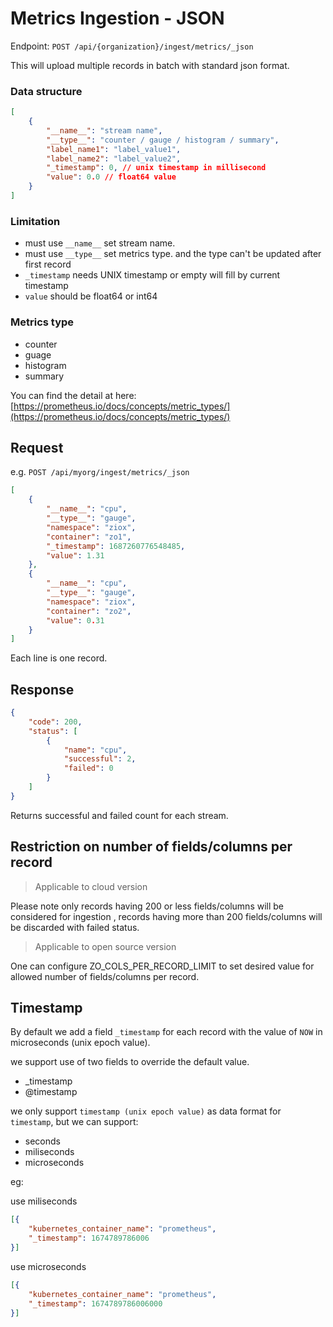 # Metrics Ingestion - JSON

Endpoint: `POST /api/{organization}/ingest/metrics/_json`

This will upload multiple records in batch with standard json format.

### Data structure

```json
[
    {
        "__name__": "stream name",
        "__type__": "counter / gauge / histogram / summary",
        "label_name1": "label_value1",
        "label_name2": "label_value2",
        "_timestamp": 0, // unix timestamp in millisecond
        "value": 0.0 // float64 value
    }
]
```

### Limitation

- must use `__name__` set stream name.
- must use `__type__` set metrics type. and the type can't be updated after first record
- `_timestamp` needs UNIX timestamp or empty will fill by current timestamp
- `value` should be float64 or int64

### Metrics type

- counter
- guage
- histogram
- summary

You can find the detail at here: [https://prometheus.io/docs/concepts/metric_types/](https://prometheus.io/docs/concepts/metric_types/)

## Request 

e.g. `POST /api/myorg/ingest/metrics/_json`

```json
[
	{
		"__name__": "cpu",
		"__type__": "gauge",
		"namespace": "ziox",
		"container": "zo1",
        "_timestamp": 1687260776548485,
		"value": 1.31
	},
	{
		"__name__": "cpu",
		"__type__": "gauge",
		"namespace": "ziox",
		"container": "zo2",
		"value": 0.31
	}
]
```

Each line is one record.

## Response

```json
{
	"code": 200,
	"status": [
		{
			"name": "cpu",
			"successful": 2,
			"failed": 0
		}
	]
}
```

Returns successful and failed count for each stream.

## Restriction on number of fields/columns per record
> Applicable to cloud version

Please note only records having 200 or less fields/columns will be considered for ingestion , records having more than 200 fields/columns will be discarded with failed status.

> Applicable to open source version

One can configure ZO_COLS_PER_RECORD_LIMIT to set desired value for allowed number of fields/columns per record.

## Timestamp

By default we add a field `_timestamp` for each record with the value of `NOW` in microseconds (unix epoch value). 

we support use of two fields to override the default value.

- _timestamp
- @timestamp

we only support `timestamp (unix epoch value)` as data format for `timestamp`, but we can support:

- seconds
- miliseconds
- microseconds

eg:

use miliseconds

```json
[{
	"kubernetes_container_name": "prometheus", 
	"_timestamp": 1674789786006
}]
```

use microseconds

```json
[{
	"kubernetes_container_name": "prometheus", 
	"_timestamp": 1674789786006000
}]
```
